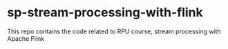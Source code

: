 # sp-stream-processing-with-flink
This repo contains the code related to RPU course, stream processing with Apache Flink
